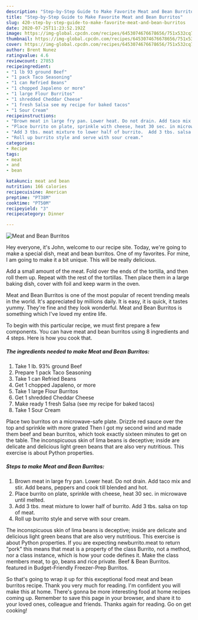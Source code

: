 ```yaml
---
description: "Step-by-Step Guide to Make Favorite Meat and Bean Burritos"
title: "Step-by-Step Guide to Make Favorite Meat and Bean Burritos"
slug: 420-step-by-step-guide-to-make-favorite-meat-and-bean-burritos
date: 2020-07-25T11:23:52.192Z
image: https://img-global.cpcdn.com/recipes/6453074676678656/751x532cq70/meat-and-bean-burritos-recipe-main-photo.jpg
thumbnail: https://img-global.cpcdn.com/recipes/6453074676678656/751x532cq70/meat-and-bean-burritos-recipe-main-photo.jpg
cover: https://img-global.cpcdn.com/recipes/6453074676678656/751x532cq70/meat-and-bean-burritos-recipe-main-photo.jpg
author: Brent Nunez
ratingvalue: 4.6
reviewcount: 27853
recipeingredient:
- "1 lb 93 ground Beef"
- "1 pack Taco Seasoning"
- "1 can Refried Beans"
- "1 chopped Japaleno or more"
- "1 large Flour Burritos"
- "1 shredded Cheddar Cheese"
- "1 fresh Salsa see my recipe for baked tacos"
- "1 Sour Cream"
recipeinstructions:
- "Brown meat in large fry pan. Lower heat. Do not drain. Add taco mix and stir. Add beans, peppers and cook till blended and hot."
- "Place burrito on plate, sprinkle with cheese, heat 30 sec. in microwave until melted."
- "Add 3 tbs. meat mixture to lower half of burrito.  Add 3 tbs. salsa on top of meat."
- "Roll up burrito style and serve with sour cream."
categories:
- Recipe
tags:
- meat
- and
- bean

katakunci: meat and bean 
nutrition: 166 calories
recipecuisine: American
preptime: "PT38M"
cooktime: "PT50M"
recipeyield: "3"
recipecategory: Dinner

---
```



![Meat and Bean Burritos](https://img-global.cpcdn.com/recipes/6453074676678656/751x532cq70/meat-and-bean-burritos-recipe-main-photo.jpg)

Hey everyone, it's John, welcome to our recipe site. Today, we're going to make a special dish, meat and bean burritos. One of my favorites. For mine, I am going to make it a bit unique. This will be really delicious.

Add a small amount of the meat. Fold over the ends of the tortilla, and then roll them up. Repeat with the rest of the tortillas. Then place them in a large baking dish, cover with foil and keep warm in the oven.

Meat and Bean Burritos is one of the most popular of recent trending meals in the world. It's appreciated by millions daily. It is easy, it is quick, it tastes yummy. They're fine and they look wonderful. Meat and Bean Burritos is something which I've loved my entire life.


To begin with this particular recipe, we must first prepare a few components. You can have meat and bean burritos using 8 ingredients and 4 steps. Here is how you cook that.

<!--inarticleads1-->

##### The ingredients needed to make Meat and Bean Burritos:

1. Take 1 lb. 93% ground Beef
1. Prepare 1 pack Taco Seasoning
1. Take 1 can Refried Beans
1. Get 1 chopped Japaleno, or more
1. Take 1 large Flour Burritos
1. Get 1 shredded Cheddar Cheese
1. Make ready 1 fresh Salsa (see my recipe for baked tacos)
1. Take 1 Sour Cream


Place two burritos on a microwave-safe plate. Drizzle red sauce over the top and sprinkle with more grated Then I got my second wind and made them beef and bean burritos, which took exactly sixteen minutes to get on the table. The inconspicuous skin of lima beans is deceptive; inside are delicate and delicious light green beans that are also very nutritious. This exercise is about Python properties. 

<!--inarticleads2-->

##### Steps to make Meat and Bean Burritos:

1. Brown meat in large fry pan. Lower heat. Do not drain. Add taco mix and stir. Add beans, peppers and cook till blended and hot.
1. Place burrito on plate, sprinkle with cheese, heat 30 sec. in microwave until melted.
1. Add 3 tbs. meat mixture to lower half of burrito.  Add 3 tbs. salsa on top of meat.
1. Roll up burrito style and serve with sour cream.


The inconspicuous skin of lima beans is deceptive; inside are delicate and delicious light green beans that are also very nutritious. This exercise is about Python properties. If you are expecting newburrito.meat to return &#34;pork&#34; this means that meat is a property of the class Burrito, not a method, nor a class instance, which is how your code defines it. Make the class members meat, to go, beans and rice private. Beef &amp; Bean Burritos. featured in Budget-Friendly Freezer-Prep Burritos. 

So that's going to wrap it up for this exceptional food meat and bean burritos recipe. Thank you very much for reading. I'm confident you will make this at home. There's gonna be more interesting food at home recipes coming up. Remember to save this page in your browser, and share it to your loved ones, colleague and friends. Thanks again for reading. Go on get cooking!
